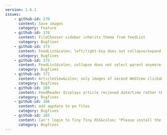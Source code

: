 ```yaml
---
version: 1.6.1
issues:
    - github-id: 170
      content: Save images
      category: Feature
    - github-id: 174
      content: FileChooser sidebar inherits theme from feedList
      category: Bugfixes
    - github-id: 173
      content: FeedList&colon; left/right-key does not collapse/expand categories anymore 
      category: Bugfixes
    - github-id: 172
      content: FeedList&colon; collapse does not select parent anymore when cild is being collapsed 
      category: Bugfixes
    - github-id: 171
      content: ArticleView&colon; only images of second WebView clickable 
      category: Bugfixes
    - github-id: 169
      content: FeedReader displays article recieved date/time rather than article published date/time ( owncloud ) 
      category: Bugfixes
    - github-id: 166
      content: add appdata to po files 
      category: Bugfixes
    - github-id: 165
      content: Can't login to Tiny Tiny RSS&colon; "Please install the "api_feedreader"-plugin
      category: Bugfixes
---
```

